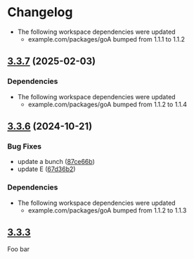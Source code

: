 # Changelog

* The following workspace dependencies were updated
  * example.com/packages/goA bumped from 1.1.1 to 1.1.2

## [3.3.7](https://github.com/spacecowboy/goworkspacetest/compare/goE-v3.3.6...goE-v3.3.7) (2025-02-03)


### Dependencies

* The following workspace dependencies were updated
  * example.com/packages/goA bumped from 1.1.2 to 1.1.4

## [3.3.6](https://github.com/spacecowboy/goworkspacetest/compare/goE-v3.3.5...goE-v3.3.6) (2024-10-21)


### Bug Fixes

* update a bunch ([87ce66b](https://github.com/spacecowboy/goworkspacetest/commit/87ce66b084824301b10bc58f320f470e91c24487))
* update E ([67d36b2](https://github.com/spacecowboy/goworkspacetest/commit/67d36b2334f6360e617d206492147d886dd94acc))


### Dependencies

* The following workspace dependencies were updated
  * example.com/packages/goA bumped from 1.1.2 to 1.1.3

## [3.3.3](foo)

Foo bar
